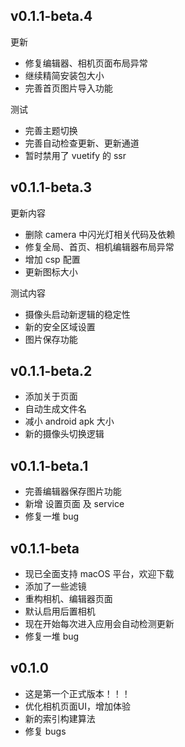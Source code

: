 ## v0.1.1-beta.4

更新

- 修复编辑器、相机页面布局异常
- 继续精简安装包大小
- 完善首页图片导入功能

测试

- 完善主题切换
- 完善自动检查更新、更新通道
- 暂时禁用了 vuetify 的 ssr

## v0.1.1-beta.3

更新内容

- 删除 camera 中闪光灯相关代码及依赖
- 修复全局、首页、相机编辑器布局异常
- 增加 csp 配置
- 更新图标大小

测试内容

- 摄像头启动新逻辑的稳定性
- 新的安全区域设置
- 图片保存功能

## v0.1.1-beta.2

- 添加关于页面
- 自动生成文件名
- 减小 android apk 大小
- 新的摄像头切换逻辑

## v0.1.1-beta.1

- 完善编辑器保存图片功能
- 新增 设置页面 及 service
- 修复一堆 bug

## v0.1.1-beta

- 现已全面支持 macOS 平台，欢迎下载
- 添加了一些滤镜
- 重构相机、编辑器页面
- 默认启用后置相机
- 现在开始每次进入应用会自动检测更新
- 修复一堆 bug

## v0.1.0

- 这是第一个正式版本！！！
- 优化相机页面UI，增加体验
- 新的索引构建算法
- 修复 bugs